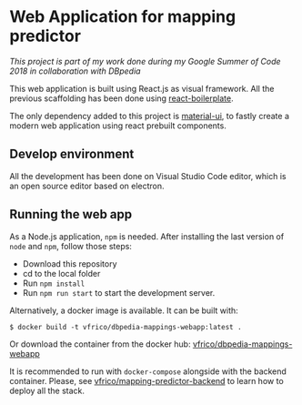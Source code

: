 # Web Application for mapping predictor

*This project is part of my work done during my Google 
Summer of Code 2018 in collaboration with DBpedia*

This web application is built using React.js as visual framework. All the previous scaffolding has been done using [react-boilerplate](https://github.com/react-boilerplate/react-boilerplate). 

The only dependency added to this project is [material-ui](https://material-ui.com/), to fastly create a modern web application using react prebuilt components.

## Develop environment
All the development has been done on Visual Studio Code editor, which is an open source editor based on electron.

## Running the web app
As a Node.js application, `npm` is needed. After installing the last version of `node` and `npm`, follow those steps:

* Download this repository
* cd to the local folder
* Run `npm install`
* Run `npm run start` to start the development server.

Alternatively, a docker image is available. It can be built with:

```
$ docker build -t vfrico/dbpedia-mappings-webapp:latest .
```

Or download the container from the docker hub: [vfrico/dbpedia-mappings-webapp](https://hub.docker.com/r/vfrico/dbpedia-mappings-webapp/)

It is recommended to run with `docker-compose` alongside with the backend container. Please, see [vfrico/mapping-predictor-backend](https://github.com/vfrico/mapping-predictor-backend) to learn how to deploy all the stack.